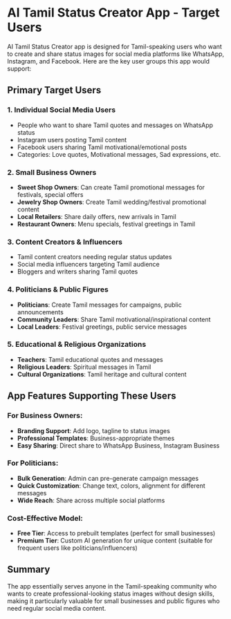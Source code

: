 # AI Tamil Status Creator App - Target Users

AI Tamil Status Creator app is designed for Tamil-speaking users who want to create and share status images for social media platforms like WhatsApp, Instagram, and Facebook. Here are the key user groups this app would support:

## Primary Target Users

### 1. Individual Social Media Users

- People who want to share Tamil quotes and messages on WhatsApp status
- Instagram users posting Tamil content
- Facebook users sharing Tamil motivational/emotional posts
- Categories: Love quotes, Motivational messages, Sad expressions, etc.

### 2. Small Business Owners

- **Sweet Shop Owners**: Can create Tamil promotional messages for festivals, special offers
- **Jewelry Shop Owners**: Create Tamil wedding/festival promotional content
- **Local Retailers**: Share daily offers, new arrivals in Tamil
- **Restaurant Owners**: Menu specials, festival greetings in Tamil

### 3. Content Creators & Influencers

- Tamil content creators needing regular status updates
- Social media influencers targeting Tamil audience
- Bloggers and writers sharing Tamil quotes

### 4. Politicians & Public Figures

- **Politicians**: Create Tamil messages for campaigns, public announcements
- **Community Leaders**: Share Tamil motivational/inspirational content
- **Local Leaders**: Festival greetings, public service messages

### 5. Educational & Religious Organizations

- **Teachers**: Tamil educational quotes and messages
- **Religious Leaders**: Spiritual messages in Tamil
- **Cultural Organizations**: Tamil heritage and cultural content

## App Features Supporting These Users

### For Business Owners:

- **Branding Support**: Add logo, tagline to status images
- **Professional Templates**: Business-appropriate themes
- **Easy Sharing**: Direct share to WhatsApp Business, Instagram Business

### For Politicians:

- **Bulk Generation**: Admin can pre-generate campaign messages
- **Quick Customization**: Change text, colors, alignment for different messages
- **Wide Reach**: Share across multiple social platforms

### Cost-Effective Model:

- **Free Tier**: Access to prebuilt templates (perfect for small businesses)
- **Premium Tier**: Custom AI generation for unique content (suitable for frequent users like politicians/influencers)

## Summary

The app essentially serves anyone in the Tamil-speaking community who wants to create professional-looking status images without design skills, making it particularly valuable for small businesses and public figures who need regular social media content.